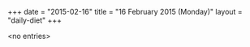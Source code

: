 +++
date = "2015-02-16"
title = "16 February 2015 (Monday)"
layout = "daily-diet"
+++

\<no entries\>